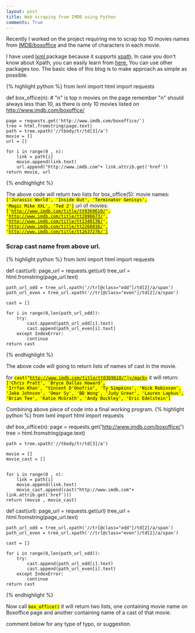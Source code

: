 ```yaml
---
layout: post
title: Web scraping from IMDB using Python
comments: True
---
```


Recently I worked on the project requiring me to scrap top 10 movies names from <a href="http://www.imdb.com/boxoffice/">IMDB/boxoffice</a> and the name of characters in each movie.

I have used <a href="http://lxml.de/index.html#documentation">lxml </a> package because it supports <a href="http://www.w3schools.com/xpath/">xpath</a>. In case you don't know about Xpath, you can easily learn from <a href="http://www.w3schools.com/xpath/">here.</a> You can use other packages too. The basic idea of this blog is to make approach as simple as possible.

{% highlight python %}
from lxml import html
import requests

def box_office(n):  # "n" is top n movies on the page remember "n" should always less than 10, as there is only 10 movies listed on http://www.imdb.com/boxoffice/ 

	page = requests.get('http://www.imdb.com/boxoffice/')
	tree = html.fromstring(page.text)
	path = tree.xpath('//tbody/tr/td[3]/a')
	movie = []
	url = []

	for i in range(0 , n):
		link = path[i]
		movie.append(link.text)
		url.append("http://www.imdb.com"+ link.attrib.get('href'))
	return movie, url
{% endhighlight %}

The above code will return two lists for box_office(5):
movie names:<code><mark>['Jurassic World', 'Inside Out', 'Terminator Genisys', 'Magic Mike XXL', 'Ted 2']</mark></code>
url of movies: <code><mark>['http://www.imdb.com/title/tt0369610/', 'http://www.imdb.com/title/tt2096673/', 'http://www.imdb.com/title/tt1340138/', 'http://www.imdb.com/title/tt2268016/', 'http://www.imdb.com/title/tt2637276/']
</mark></code>

### Scrap cast name from above url.

{% highlight python %}
from lxml import html
import requests

def cast(url):
	page_url = requests.get(url)
	tree_url = html.fromstring(page_url.text)

	path_url_odd = tree_url.xpath('//tr[@class="odd"]/td[2]/a/span')
	path_url_even = tree_url.xpath('//tr[@class="even"]/td[2]/a/span')

	cast = []

	for i in range(0,len(path_url_odd)):
		try:
			cast.append(path_url_odd[i].text)
			cast.append(path_url_even[i].text)
		except IndexError:
			continue
	return cast
{% endhighlight %} 

The above code will going to return lists of names of cast in the movie.

for <code><mark>cast("http://www.imdb.com/title/tt0369610/")</mark></code> it will return:
<code><mark>['Chris Pratt', 'Bryce Dallas Howard', 'Irrfan Khan', "Vincent D'Onofrio", 'Ty Simpkins', 'Nick Robinson', 'Jake Johnson', 'Omar Sy', 'BD Wong', 'Judy Greer', 'Lauren Lapkus', 'Brian Tee', 'Katie McGrath', 'Andy Buckley', 'Eric Edelstein']
</mark></code>

Combining above piece of code into a final working program.
{% highlight python %}
from lxml import html
import requests



def box_office(n):
	page = requests.get('http://www.imdb.com/boxoffice/')
	tree = html.fromstring(page.text)

	path = tree.xpath('//tbody/tr/td[3]/a')

	movie = []
	movie_cast = []


	for i in range(0 , n):
		link = path[i]
		movie.append(link.text)
		movie_cast.append(cast("http://www.imdb.com"+ link.attrib.get('href')))
	return (movie , movie_cast)

				

def cast(url):
	page_url = requests.get(url)
	tree_url = html.fromstring(page_url.text)

	path_url_odd = tree_url.xpath('//tr[@class="odd"]/td[2]/a/span')
	path_url_even = tree_url.xpath('//tr[@class="even"]/td[2]/a/span')

	cast = []

	for i in range(0,len(path_url_odd)):
		try:
			cast.append(path_url_odd[i].text)
			cast.append(path_url_even[i].text)
		except IndexError:
			continue
	return cast


{% endhighlight %} 

Now call <code><mark>box_office()</mark></code>  it will return two lists, one containing movie name on Boxoffice page and another containing name of a cast of that movie.

comment below for any type of typo, or suggestion.